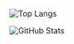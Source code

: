 ![Top Langs](https://github-readme-stats.vercel.app/api/top-langs/?username=omkarxpatel&layout=compact&theme=dark&text_color=AFE1AF&title_color=AFE1AF)


![GitHub Stats](https://github-readme-stats.vercel.app/api?username=omkarxpatel&layout=compact&theme=dark&title_color=AFE1AF)
